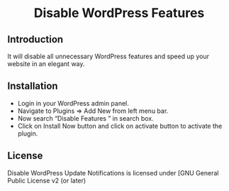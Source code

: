 <h1 align="center">Disable WordPress Features</h1>

## Introduction

It will disable all unnecessary WordPress features and speed up your website in an elegant way.

## Installation

* Login in your WordPress admin panel.
* Navigate to Plugins => Add New from left menu bar.
* Now search “Disable Features ” in search box.
* Click on Install Now button and click on activate button to activate the plugin.

## License

Disable WordPress Update Notifications is licensed under [GNU General Public License v2 (or later)
